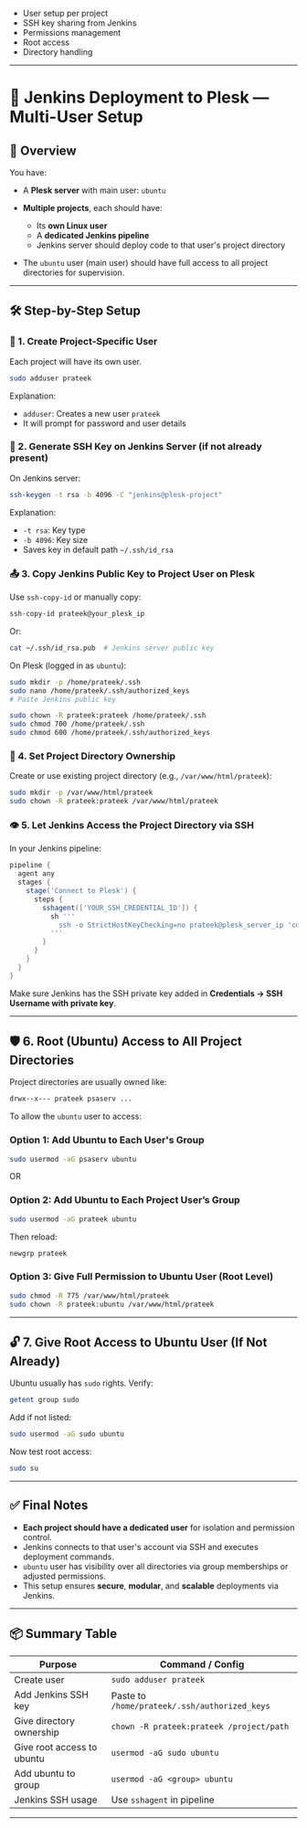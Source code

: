 
* User setup per project
* SSH key sharing from Jenkins
* Permissions management
* Root access
* Directory handling

---

# 🚀 Jenkins Deployment to Plesk — Multi-User Setup

## 🧠 Overview

You have:

* A **Plesk server** with main user: `ubuntu`
* **Multiple projects**, each should have:

  * Its **own Linux user**
  * A **dedicated Jenkins pipeline**
  * Jenkins server should deploy code to that user's project directory
* The `ubuntu` user (main user) should have full access to all project directories for supervision.

---

## 🛠️ Step-by-Step Setup

### 🔐 1. Create Project-Specific User

Each project will have its own user.

```bash
sudo adduser prateek
```

Explanation:

* `adduser`: Creates a new user `prateek`
* It will prompt for password and user details

### 🔑 2. Generate SSH Key on Jenkins Server (if not already present)

On Jenkins server:

```bash
ssh-keygen -t rsa -b 4096 -C "jenkins@plesk-project"
```

Explanation:

* `-t rsa`: Key type
* `-b 4096`: Key size
* Saves key in default path `~/.ssh/id_rsa`

### 📤 3. Copy Jenkins Public Key to Project User on Plesk

Use `ssh-copy-id` or manually copy:

```bash
ssh-copy-id prateek@your_plesk_ip
```

Or:

```bash
cat ~/.ssh/id_rsa.pub  # Jenkins server public key
```

On Plesk (logged in as `ubuntu`):

```bash
sudo mkdir -p /home/prateek/.ssh
sudo nano /home/prateek/.ssh/authorized_keys
# Paste Jenkins public key
```

```bash
sudo chown -R prateek:prateek /home/prateek/.ssh
sudo chmod 700 /home/prateek/.ssh
sudo chmod 600 /home/prateek/.ssh/authorized_keys
```

### 📁 4. Set Project Directory Ownership

Create or use existing project directory (e.g., `/var/www/html/prateek`):

```bash
sudo mkdir -p /var/www/html/prateek
sudo chown -R prateek:prateek /var/www/html/prateek
```

### 👁️ 5. Let Jenkins Access the Project Directory via SSH

In your Jenkins pipeline:

```groovy
pipeline {
  agent any
  stages {
    stage('Connect to Plesk') {
      steps {
        sshagent(['YOUR_SSH_CREDENTIAL_ID']) {
          sh '''
            ssh -o StrictHostKeyChecking=no prateek@plesk_server_ip 'cd /var/www/html/prateek && ls'
          '''
        }
      }
    }
  }
}
```

Make sure Jenkins has the SSH private key added in **Credentials → SSH Username with private key**.

---

## 🛡️ 6. Root (Ubuntu) Access to All Project Directories

Project directories are usually owned like:

```bash
drwx--x--- prateek psaserv ...
```

To allow the `ubuntu` user to access:

### Option 1: Add Ubuntu to Each User's Group

```bash
sudo usermod -aG psaserv ubuntu
```

OR

### Option 2: Add Ubuntu to Each Project User’s Group

```bash
sudo usermod -aG prateek ubuntu
```

Then reload:

```bash
newgrp prateek
```

### Option 3: Give Full Permission to Ubuntu User (Root Level)

```bash
sudo chmod -R 775 /var/www/html/prateek
sudo chown -R prateek:ubuntu /var/www/html/prateek
```

---

## 🔓 7. Give Root Access to Ubuntu User (If Not Already)

Ubuntu usually has `sudo` rights. Verify:

```bash
getent group sudo
```

Add if not listed:

```bash
sudo usermod -aG sudo ubuntu
```

Now test root access:

```bash
sudo su
```

---

## ✅ Final Notes

* **Each project should have a dedicated user** for isolation and permission control.
* Jenkins connects to that user's account via SSH and executes deployment commands.
* `ubuntu` user has visibility over all directories via group memberships or adjusted permissions.
* This setup ensures **secure**, **modular**, and **scalable** deployments via Jenkins.

---

## 📦 Summary Table

| Purpose                    | Command / Config                              |
| -------------------------- | --------------------------------------------- |
| Create user                | `sudo adduser prateek`                        |
| Add Jenkins SSH key        | Paste to `/home/prateek/.ssh/authorized_keys` |
| Give directory ownership   | `chown -R prateek:prateek /project/path`      |
| Give root access to ubuntu | `usermod -aG sudo ubuntu`                     |
| Add ubuntu to group        | `usermod -aG <group> ubuntu`                  |
| Jenkins SSH usage          | Use `sshagent` in pipeline                    |

---
